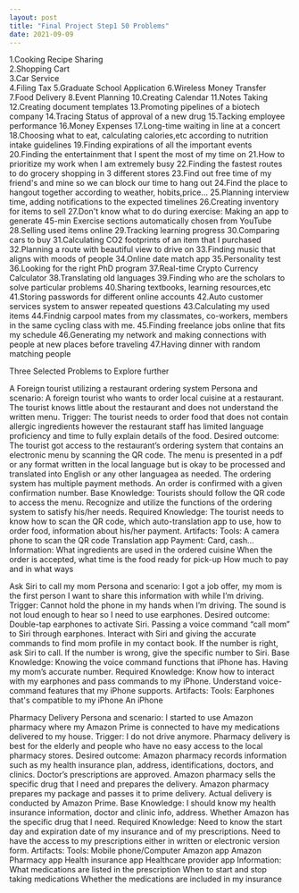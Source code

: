 ```yaml
---
layout: post
title: "Final Project Step1 50 Problems"
date: 2021-09-09
---
```


1.Cooking Recipe Sharing<br/>
2.Shopping Cart<br/>
3.Car Service<br/>
4.Filing Tax
5.Graduate School Application
6.Wireless Money Transfer
7.Food Delivery
8.Event Planning
10.Creating Calendar
11.Notes Taking
12.Creating document templates
13.Promoting pipelines of a biotech company
14.Tracing Status of approval of a new drug
15.Tacking employee performance
16.Money Expenses
17.Long-time waiting in line at a concert
18.Choosing what to eat, calculating calories,etc according to nutrition intake guidelines
19.Finding expirations of all the important events
20.Finding the entertainment that I spent the most of my time on
21.How to prioritize my work when I am extremely busy
22.Finding the fastest routes to do grocery shopping in 3 different stores 
23.Find out free time of my friend's and mine so we can block our time to hang out
24.Find the place to hangout together according to weather, hobits,price...
25.Planning interview time, adding notifications to the expected timelines
26.Creating inventory for items to sell
27.Don't know what to do during exercise: Making an app to generate 45-min Exercise sections automatically chosen from YouTube
28.Selling used items online
29.Tracking learning progress
30.Comparing cars to buy
31.Calculating CO2 footprints of an item that I purchased
32.Planning a route with beautiful view to drive on
33.Finding music that aligns with moods of people
34.Online date match app
35.Personality test
36.Looking for the right PhD program
37.Real-time Crypto Currency Calculator
38.Translating old languages
39.Finding who are the scholars to solve particular problems
40.Sharing textbooks, learning resources,etc
41.Storing passwords for different online accounts
42.Auto customer services system to answer repeated questions
43.Calculating my used items
44.Findnig carpool mates from my classmates, co-workers, members in the same cycling class with me.
45.Finding freelance jobs online that fits my schedule
46.Generating my network and making connections with people at new places before traveling
47.Having dinner with random matching people





Three Selected Problems to Explore further

 

A Foreign tourist utilizing a restaurant ordering system
Persona and scenario: A foreign tourist who wants to order local cuisine at a restaurant. The tourist knows little about the restaurant and does not understand the written menu.
Trigger: The tourist needs to order food that does not contain allergic ingredients however the restaurant staff has limited language proficiency and time to fully explain details of the food.
Desired outcome: The tourist got access to the restaurant’s ordering system that contains an electronic menu by scanning the QR code. The menu is presented in a pdf or any format written in the local language but is okay to be processed and translated into English or any other languagea as needed. The ordering system has multiple payment methods. An order is confirmed with a given confirmation number.
Base Knowledge: Tourists should follow the QR code to access the menu. Recognize and utilize the functions of the ordering system to satisfy his/her needs.
Required Knowledge: The tourist needs to know how to scan the QR code, which auto-translation app to use, how to order food, information about his/her payment.
Artifacts:
Tools:
A camera phone to scan the QR code
Translation app
Payment: Card, cash…
Information:
What ingredients are used in the ordered cuisine
When the order is accepted, what time is the food ready for pick-up
How much to pay and in what ways
 

Ask Siri to call my mom
Persona and scenario: I got a job offer, my mom is the first person I want to share this information with while I’m driving.
Trigger: Cannot hold the phone in my hands when I’m driving. The sound is not loud enough to hear so I need to use earphones.
Desired outcome: Double-tap earphones to activate Siri. Passing a voice command “call mom” to Siri through earphones. Interact with Siri and giving the accurate commands to find mom profile in my contact book. If the number is right, ask Siri to call. If the number is wrong, give the specific number to Siri.
Base Knowledge: Knowing the voice command functions that iPhone has. Having my mom’s accurate number.
Required Knowledge: Know how to interact with my earphones and pass commands to my iPhone. Understand voice-command features that my iPhone supports.
Artifacts:
Tools:
Earphones that's compatible to my iPhone
An iPhone
 

Pharmacy Delivery
Persona and scenario: I started to use Amazon pharmacy where my Amazon Prime is connected to have my medications delivered to my house.
Trigger: I do not drive anymore. Pharmacy delivery is best for the elderly and people who have no easy access to the local pharmacy stores.
Desired outcome: Amazon pharmacy records information such as my health insurance plan, address, identifications, doctors, and clinics. Doctor’s prescriptions are approved. Amazon pharmacy sells the specific drug that I need and prepares the delivery. Amazon pharmacy prepares my package and passes it to prime delivery. Actual delivery is conducted by Amazon Prime.
Base Knowledge: I should know my health insurance information, doctor and clinic info, address. Whether Amazon has the specific drug that I need.
Required Knowledge: Need to know the start day and expiration date of my insurance and of my prescriptions. Need to have the access to my prescriptions either in written or electronic version form.
Artifacts:
Tools:
Mobile phone/Computer
Amazon app
Amazon Pharmacy app
Health insurance app
Healthcare provider app
Information:
What medications are listed in the prescription
When to start and stop taking medications
Whether the medications are included in my insurance
